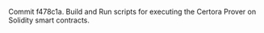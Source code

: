 Commit f478c1a.                    Build and Run scripts for executing the Certora Prover on Solidity smart contracts.